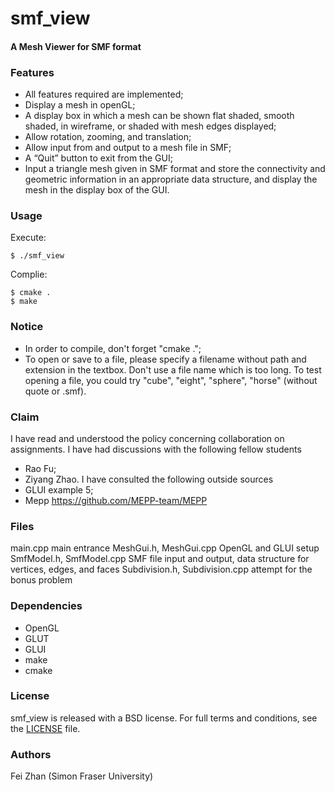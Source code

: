 smf_view
========

#### A Mesh Viewer for SMF format

### Features

- All features required are implemented;
- Display a mesh in openGL;
- A display box in which a mesh can be shown flat shaded, smooth shaded, in wireframe, or shaded with mesh edges displayed;
- Allow rotation, zooming, and translation;
- Allow input from and output to a mesh file in SMF;
- A “Quit” button to exit from the GUI;
- Input a triangle mesh given in SMF format and store the connectivity and geometric information in an appropriate data structure, and display the mesh in the display box of the GUI.

### Usage

Execute:
```
$ ./smf_view
```
Complie:
```
$ cmake .
$ make
```

### Notice

- In order to compile, don't forget "cmake .";
- To open or save to a file, please specify a filename without path and extension in the textbox. Don't use a file name which is too long. To test opening a file, you could try "cube", "eight", "sphere", "horse" (without quote or .smf).

### Claim

I have read and understood the policy concerning collaboration on assignments.
I have had discussions with the following fellow students
- Rao Fu;
- Ziyang Zhao.
I have consulted the following outside sources
- GLUI example 5;
- Mepp https://github.com/MEPP-team/MEPP

### Files

main.cpp						main entrance
MeshGui.h, MeshGui.cpp			OpenGL and GLUI setup
SmfModel.h, SmfModel.cpp		SMF file input and output, data structure for vertices, edges, and faces
Subdivision.h, Subdivision.cpp	attempt for the bonus problem

### Dependencies

- OpenGL
- GLUT
- GLUI
- make
- cmake

### License

smf_view is released with a BSD license. For full terms and conditions, see the [LICENSE](LICENSE) file.

### Authors

Fei Zhan (Simon Fraser University)
